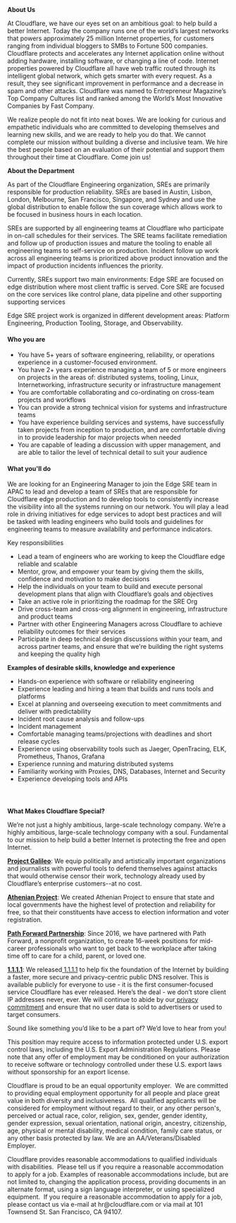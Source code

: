 <div class="content-intro">
	<div><strong>About Us</strong></div>
	<div>
		<p><span style="font-weight: 400;">At Cloudflare, we have our eyes set on an ambitious goal: to help build a better Internet. Today the company runs one of the world’s largest networks that powers approximately 25 million Internet properties, for customers ranging from individual bloggers to SMBs to Fortune 500 companies. Cloudflare protects and accelerates any Internet application online without adding hardware, installing software, or changing a line of code. Internet properties powered by Cloudflare all have web traffic routed through its intelligent global network, which gets smarter with every request. As a result, they see significant improvement in performance and a decrease in spam and other attacks. Cloudflare was named to Entrepreneur Magazine’s Top Company Cultures list and ranked among the World’s Most Innovative Companies by Fast Company.</span><span style="font-weight: 400;">&nbsp;</span></p>
		<p><span style="font-weight: 400;">We realize people do not fit into neat boxes. We are looking for curious and empathetic individuals who are committed to developing themselves and learning new skills, and we are ready to help you do that. We cannot complete our mission without building a diverse and inclusive team. We hire the best people based on an evaluation of their potential and support them throughout their time at Cloudflare. Come join us!&nbsp;</span></p>
	</div>
</div>
<p><strong>About the Department</strong></p>
<p><span style="font-weight: 400;">As part of the Cloudflare Engineering organization, SREs are primarily responsible for production reliability. SREs are based in Austin, Lisbon, London, Melbourne, San Francisco, Singapore, and Sydney and use the global distribution to enable follow the sun coverage which allows work to be focused in business hours in each location.&nbsp;</span></p>
<p><span style="font-weight: 400;">SREs are supported by all engineering teams at Cloudflare who participate in on-call schedules for their services. The SRE teams facilitate remediation and follow up of production issues and mature the tooling to enable all engineering teams to self-service on production. Incident follow up work across all engineering teams is prioritized above product innovation and the impact of production incidents influences the priority.&nbsp;</span></p>
<p><span style="font-weight: 400;">Currently, SREs support two main environments: Edge SRE are focused on edge distribution where most client traffic is served. Core SRE are focused on the core services like control plane, data pipeline and other supporting supporting services&nbsp;&nbsp;</span></p>
<p><span style="font-weight: 400;">Edge SRE project work is organized in different development areas: Platform Engineering, Production Tooling, Storage, and Observability.&nbsp;</span></p>
<h4><strong>Who you are</strong></h4>
<ul>
	<li style="font-weight: 400;"><span style="font-weight: 400;">You have 5+ years of software engineering, reliability, or operations experience in a customer-focused environment.</span></li>
	<li style="font-weight: 400;"><span style="font-weight: 400;">You have 2+ years experience managing a team of 5 or more engineers on projects in the areas of: distributed systems, tooling, Linux, Internetworking, infrastructure security or infrastructure management</span></li>
	<li style="font-weight: 400;"><span style="font-weight: 400;">You are comfortable collaborating and co-ordinating on cross-team projects and workflows</span></li>
	<li style="font-weight: 400;"><span style="font-weight: 400;">You can provide a strong technical vision for systems and infrastructure teams</span></li>
	<li style="font-weight: 400;"><span style="font-weight: 400;">You have experience building services and systems, have successfully taken projects from inception to production, and are comfortable diving in to provide leadership for major projects when needed</span></li>
	<li style="font-weight: 400;"><span style="font-weight: 400;">You are capable of leading a discussion with upper management, and are able to tailor the level of technical detail to suit your audience</span></li>
</ul>
<h4><strong>What you'll do</strong></h4>
<p><span style="font-weight: 400;">We are looking for an Engineering Manager to join the Edge SRE team in APAC to lead and develop a team of SREs that are responsible for Cloudflare edge production and to develop tools to consistently increase the visibility into all the systems running on our network. You will play a lead role in driving initiatives for edge services to adopt best practices and will be tasked with leading engineers who build tools and guidelines for engineering teams to measure availability and performance indicators.&nbsp;</span></p>
<p><span style="font-weight: 400;">Key responsibilities</span></p>
<ul>
	<li style="font-weight: 400;"><span style="font-weight: 400;">Lead a team of engineers who are working to keep the Cloudflare edge reliable and scalable</span></li>
	<li style="font-weight: 400;"><span style="font-weight: 400;">Mentor, grow, and empower your team by giving them the skills, confidence and motivation to make decisions</span></li>
	<li style="font-weight: 400;"><span style="font-weight: 400;">Help the individuals on your team to build and execute personal development plans that align with Cloudflare’s goals and objectives</span></li>
	<li style="font-weight: 400;"><span style="font-weight: 400;">Take an active role in prioritizing the roadmap for the SRE Org</span></li>
	<li style="font-weight: 400;"><span style="font-weight: 400;">Drive cross-team and cross-org alignment in engineering, infrastructure and product teams</span></li>
	<li style="font-weight: 400;"><span style="font-weight: 400;">Partner with other Engineering Managers across Cloudflare to achieve reliability outcomes for their services</span></li>
	<li style="font-weight: 400;"><span style="font-weight: 400;">Participate in deep technical design discussions within your team, and across partner teams, and ensure that we're building the right systems and keeping the quality high</span></li>
</ul>
<p><strong>Examples of desirable skills, knowledge and experience</strong></p>
<ul>
	<li style="font-weight: 400;"><span style="font-weight: 400;">Hands-on experience with software or reliability engineering</span></li>
	<li style="font-weight: 400;"><span style="font-weight: 400;">Experience leading and hiring a team that builds and runs tools and platforms</span></li>
	<li style="font-weight: 400;"><span style="font-weight: 400;">Excel at planning and overseeing execution to meet commitments and deliver with predictability</span></li>
	<li style="font-weight: 400;"><span style="font-weight: 400;">Incident root cause analysis and follow-ups</span></li>
	<li style="font-weight: 400;"><span style="font-weight: 400;">Incident management</span></li>
	<li style="font-weight: 400;"><span style="font-weight: 400;">Comfortable managing teams/projections with deadlines and short release cycles</span></li>
	<li style="font-weight: 400;"><span style="font-weight: 400;">Experience using observability tools such as Jaeger, OpenTracing, ELK, Prometheus, Thanos, Grafana</span></li>
	<li style="font-weight: 400;"><span style="font-weight: 400;">Experience running and maturing distributed systems</span></li>
	<li style="font-weight: 400;"><span style="font-weight: 400;">Familiarity working with Proxies, DNS, Databases, Internet and Security</span></li>
	<li style="font-weight: 400;"><span style="font-weight: 400;">Experience developing tools and APIs</span></li>
</ul>
<h4>&nbsp;</h4>
<div class="content-conclusion">
	<p><strong>What Makes Cloudflare Special?</strong></p>
	<p><span style="font-weight: 400;">We’re not just a highly ambitious, large-scale technology company. We’re a highly ambitious, large-scale technology company with a soul. Fundamental to our mission to help build a better Internet is protecting the free and open Internet.</span></p>
	<p><a href="https://blog.cloudflare.com/protecting-free-expression-online/"><strong>Project Galileo</strong></a><span style="font-weight: 400;">: We equip politically and artistically important organizations and journalists with powerful tools to defend themselves against attacks that would otherwise censor their work, technology already used by Cloudflare’s enterprise customers--at no cost.</span></p>
	<p><strong><a href="https://www.cloudflare.com/athenian/">Athenian Project</a></strong><span style="font-weight: 400;">: We created Athenian Project to ensure that state and local governments have the highest level of protection and reliability for free, so that their constituents have access to election information and voter registration.</span></p>
	<p><a href="https://blog.cloudflare.com/tag/path-forward/"><strong>Path Forward Partnership</strong></a><span style="font-weight: 400;">: Since 2016, we have partnered with Path Forward, a nonprofit organization, to create 16-week positions for mid-career professionals who want to get back to the workplace after taking time off to care for a child, parent, or loved one.</span></p>
	<p><a href="https://1.1.1.1/"><strong>1.1.1.1</strong></a><span style="font-weight: 400;">: We released</span><a href="https://1.1.1.1/"> <span style="font-weight: 400;">1.1.1.1</span></a><span style="font-weight: 400;"> to help fix the foundation of the Internet by building a faster, more secure and privacy-centric public DNS resolver. This is available publicly for everyone to use - it is the first consumer-focused service Cloudflare has ever released. Here’s the deal - we don’t store client IP addresses never, ever. We will continue to abide by our</span><a href="https://developers.cloudflare.com/1.1.1.1/privacy/public-dns-resolver"> privacy commitment</a><span style="font-weight: 400;"> and ensure that no user data is sold to advertisers or used to target consumers.</span></p>
	<p><span style="font-weight: 400;">Sound like something you’d like to be a part of? We’d love to hear from you!</span></p>
	<p><span style="font-weight: 400;">This position may require access to information protected under U.S. export control laws, including the U.S. Export Administration Regulations. Please note that any offer of employment may be conditioned on your authorization to receive software or technology controlled under these U.S. export laws without sponsorship for an export license.</span></p>
	<p><span style="font-weight: 400;">Cloudflare is proud to be an equal opportunity employer. &nbsp;We are committed to providing equal employment opportunity for all people and place great value in both diversity and inclusiveness. &nbsp;All qualified applicants will be considered for employment without regard to their, or any other person's, perceived or actual</span> <span style="font-weight: 400;">race, color, religion, sex, gender, gender identity, gender expression, sexual orientation, national origin, ancestry, citizenship, age, physical or mental disability, medical condition, family care status, or any other basis protected by law. </span><span style="font-weight: 400;">We are an AA/Veterans/Disabled Employer.</span></p>
	<p><span style="font-weight: 400;">Cloudflare provides reasonable accommodations to qualified individuals with disabilities. &nbsp;Please tell us if you require a reasonable accommodation to apply for a job. Examples of reasonable accommodations include, but are not limited to, changing the application process, providing documents in an alternate format, using a sign language interpreter, or using specialized equipment. &nbsp;If you require a reasonable accommodation to apply for a job, please contact us via e-mail at </span><span style="font-weight: 400;">hr@cloudflare.com</span><span style="font-weight: 400;"> or via mail at 101 Townsend St. San Francisco, CA 94107.</span></p>
</div>